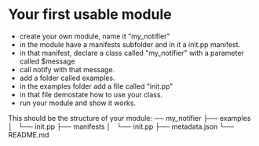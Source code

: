 Your first usable module
========================

* create your own module, name it "my_notifier"
* in the module have a manifests subfolder and in it a init.pp manifest.
* in that manifest, declare a class called "my_notifier" with a parameter called $message
* call notify with that message.
* add a folder called examples.
* in the examples folder add a file called "init.pp"
* in that file demostate how to use your class.
* run your module and show it works.

This should be the structure of your module:
 ── my_notifier
    ├── examples
    │   └── init.pp
    ├── manifests
    │   └── init.pp
    ├── metadata.json
    └── README.md
